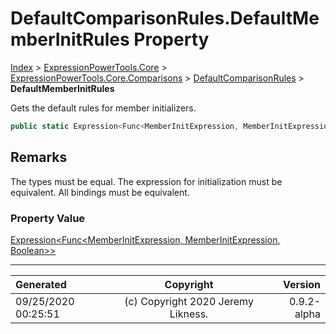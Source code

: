 ﻿# DefaultComparisonRules.DefaultMemberInitRules Property

[Index](../index.md) > [ExpressionPowerTools.Core](ExpressionPowerTools.Core.a.md) > [ExpressionPowerTools.Core.Comparisons](ExpressionPowerTools.Core.Comparisons.n.md) > [DefaultComparisonRules](ExpressionPowerTools.Core.Comparisons.DefaultComparisonRules.cs.md) > **DefaultMemberInitRules**

Gets the default rules for member initializers.

```csharp
public static Expression<Func<MemberInitExpression, MemberInitExpression, Boolean>> DefaultMemberInitRules { get; }
```

## Remarks

The types must be equal. The expression for initialization must
            be equivalent. All bindings must be equivalent.

### Property Value

 [Expression&lt;Func&lt;MemberInitExpression, MemberInitExpression, Boolean>>](https://docs.microsoft.com/dotnet/api/system.linq.expressions.expression-1) 


---

| Generated | Copyright | Version |
| :-- | :-: | --: |
| 09/25/2020 00:25:51 | (c) Copyright 2020 Jeremy Likness. | 0.9.2-alpha |

